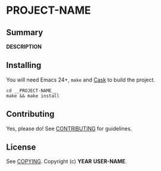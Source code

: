 # __PROJECT-NAME__

## Summary

__DESCRIPTION__

## Installing

You will need Emacs 24+, `make` and [Cask](https://github.com/cask/cask) to
build the project.

    cd __PROJECT-NAME__
    make && make install


## Contributing

Yes, please do! See [CONTRIBUTING][] for guidelines.

## License

See [COPYING][]. Copyright (c) __YEAR__ __USER-NAME__.


[CONTRIBUTING]: ./CONTRIBUTING.md
[COPYING]: ./__LICENSE-FILE-NAME__
